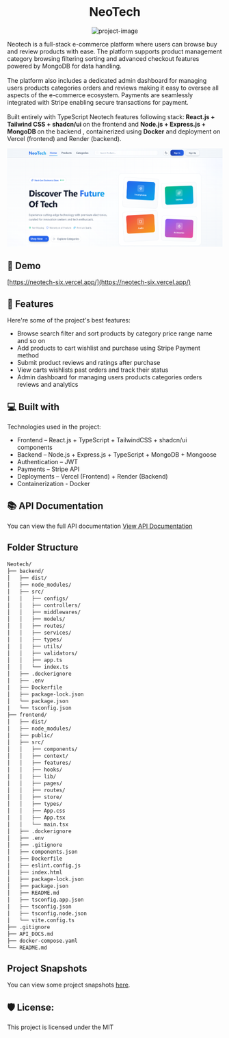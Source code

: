 <h1 align="center" id="title">NeoTech</h1>

<p align="center"><img src="https://socialify.git.ci/Sauravpant/Neotech/image?language=1&amp;name=1&amp;owner=1&amp;pattern=Signal&amp;theme=Light" alt="project-image"></p>

<p id="description">Neotech is a full-stack e-commerce platform where users can browse buy and review products with ease. The platform supports product management category browsing filtering sorting and advanced checkout features powered by MongoDB for data handling. <br><br> The platform also includes a dedicated admin dashboard for managing users products categories orders and reviews making it easy to oversee all aspects of the e-commerce ecosystem. Payments are seamlessly integrated with Stripe enabling secure transactions for payment. <br><br>Built entirely with TypeScript Neotech features following  stack:<strong> React.js + Tailwind CSS + shadcn/ui </strong> on the frontend and <strong> Node.js + Express.js + MongoDB </strong>on the backend , containerized using <strong>Docker</strong> and  deployment on Vercel (frontend) and Render (backend).</p>

<p align="center"><img src="./frontend//public/landing_page.png" alt="landing-page"></p>

<h2>🚀 Demo</h2>

[https://neotech-six.vercel.app/](https://neotech-six.vercel.app/)

<h2>🧐 Features</h2>

Here're some of the project's best features:

- Browse search filter and sort products by category price range name and so on
- Add products to cart wishlist and purchase using Stripe Payment method
- Submit product reviews and ratings after purchase
- View carts wishlists past orders and track their status
- Admin dashboard for managing users products categories orders reviews and analytics

<h2>💻 Built with</h2>

Technologies used in the project:

- Frontend – React.js + TypeScript + TailwindCSS + shadcn/ui components
- Backend – Node.js + Express.js + TypeScript + MongoDB + Mongoose
- Authentication – JWT
- Payments – Stripe API
- Deployments – Vercel (Frontend) + Render (Backend)
- Containerization - Docker


<h2>📚 API Documentation</h2>

You can view the full API documentation [View API Documentation](./API_DOCS.md)


<h2>Folder Structure</h2>

```
Neotech/
├── backend/
│   ├── dist/
│   ├── node_modules/
│   ├── src/
│   │   ├── configs/
│   │   ├── controllers/
│   │   ├── middlewares/
│   │   ├── models/
│   │   ├── routes/
│   │   ├── services/
│   │   ├── types/
│   │   ├── utils/
│   │   ├── validators/
│   │   ├── app.ts
│   │   └── index.ts
│   ├── .dockerignore
│   ├── .env
│   ├── Dockerfile
│   ├── package-lock.json
│   └── package.json
|   └── tsconfig.json
├── frontend/
│   ├── dist/
│   ├── node_modules/
│   ├── public/
│   ├── src/
│   │   ├── components/
│   │   ├── context/
│   │   ├── features/
│   │   ├── hooks/
│   │   ├── lib/
│   │   ├── pages/
│   │   ├── routes/
│   │   ├── store/
│   │   ├── types/
│   │   ├── App.css
│   │   ├── App.tsx
│   │   └── main.tsx
│   ├── .dockerignore
│   ├── .env
│   ├── .gitignore
│   ├── components.json
│   ├── Dockerfile
│   ├── eslint.config.js
│   ├── index.html
│   ├── package-lock.json
│   ├── package.json
│   ├── README.md
│   ├── tsconfig.app.json
│   ├── tsconfig.json
│   ├── tsconfig.node.json
│   └── vite.config.ts
├── .gitignore
├── API_DOCS.md
├── docker-compose.yaml
└── README.md
```

<h2>Project Snapshots</h2>

You can view some project snapshots [here](./frontend/public/).

<h2>🛡️ License:</h2>

This project is licensed under the MIT
